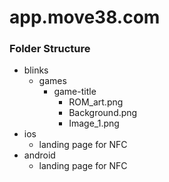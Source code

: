 # app.move38.com

### Folder Structure
- blinks
  - games
    - game-title
      - ROM_art.png
      - Background.png
      - Image_1.png       
- ios
  - landing page for NFC
- android
  - landing page for NFC
